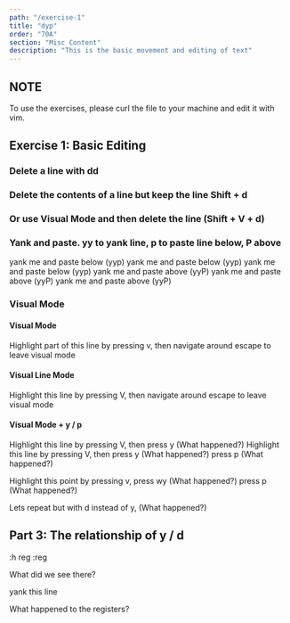 ```yaml
---
path: "/exercise-1"
title: "dyp"
order: "70A"
section: "Misc Content"
description: "This is the basic movement and editing of text"
---
```

## NOTE
To use the exercises, please curl the file to your machine and edit it with vim.

## Exercise 1: Basic Editing
### Delete a line with dd
### Delete the contents of a line but keep the line Shift + d
### Or use Visual Mode and then delete the line (Shift + V + d)

### Yank and paste.  yy to yank line, p to paste line below, P above
yank me and paste below (yyp)
yank me and paste below (yyp)
yank me and paste below (yyp)
yank me and paste above (yyP)
yank me and paste above (yyP)
yank me and paste above (yyP)

### Visual Mode
#### Visual Mode
Highlight part of this line by pressing v, then navigate around
escape to leave visual mode

#### Visual Line Mode
Highlight this line by pressing V, then navigate around
escape to leave visual mode

#### Visual Mode + y / p
Highlight this line by pressing V, then press y  (What happened?)
Highlight this line by pressing V, then press y  (What happened?)
press p (What happened?)

Highlight this point by pressing v, press wy  (What happened?)
press p (What happened?)

Lets repeat but with d instead of y, (What happened?)

## Part 3: The relationship of y / d
:h reg
:reg

What did we see there?

yank this line

What happened to the registers?


